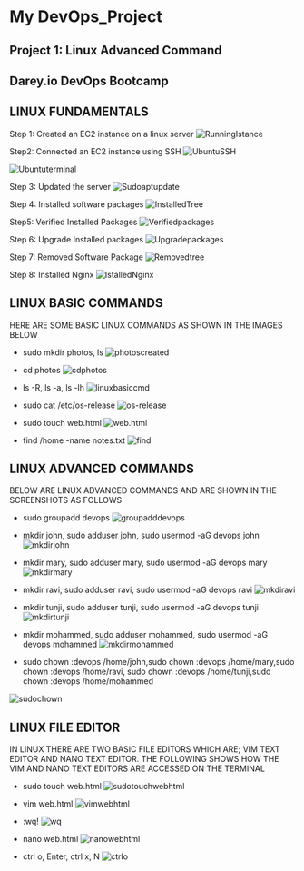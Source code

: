 # My DevOps_Project 
## Project 1: Linux Advanced Command
## Darey.io DevOps Bootcamp

## LINUX FUNDAMENTALS


Step 1: Created an EC2 instance on a linux server
![RunningIstance](./img/21.runninginstance.png)

Step2: Connected an EC2 instance using SSH
![UbuntuSSH](./img/12.ubuntusshinstance.png)

![Ubuntuterminal](./img/13.ubuntuterminal.png)

Step 3: Updated the server
![Sudoaptupdate](./img/18.sudoaptupdate.png)

Step 4: Installed software packages
![InstalledTree](./img/14.sudoaptinstalltree.png)

Step5: Verified Installed Packages
![Verifiedpackages](./img/17.sudotree~downloads.png)

Step 6: Upgrade Installed packages
![Upgradepackages](./img/18.sudoaptupdate.png)

Step 7: Removed Software Package
![Removedtree](./img/19.sudoaptremovetree.png)

Step 8: Installed Nginx
![IstalledNginx](./img/20.sudoaptinstallnginx.png)


## LINUX BASIC COMMANDS

HERE ARE SOME BASIC LINUX COMMANDS AS SHOWN IN THE IMAGES BELOW

* sudo mkdir photos, ls
![photoscreated](./img/23.photoscreated.png)

* cd photos
![cdphotos](./img/24.cdphotos1.png)

* ls -R, ls -a, ls -lh
![linuxbasiccmd](./img/25.linuxbasiccmd.png)

* sudo cat /etc/os-release
![os-release](./img/26.os-release.png)

* sudo touch web.html
![web.html](./img/27-webhtml.png)

* find /home -name notes.txt
![find](./img/28.find-cmd.png)



## LINUX ADVANCED COMMANDS

BELOW ARE LINUX ADVANCED COMMANDS AND ARE SHOWN IN THE SCREENSHOTS AS FOLLOWS

* sudo groupadd devops
![groupadddevops](./img/40.groupadddevops.png)

* mkdir john, sudo adduser john, sudo usermod -aG devops john
![mkdirjohn](./img/41.mkdirjohn.png)

*  mkdir mary, sudo adduser mary, sudo usermod -aG devops mary
![mkdirmary](./img/31.sudousermary.png)

* mkdir ravi, sudo adduser ravi, sudo usermod -aG devops ravi
![mkdiravi](./img/32.userravi.png)

* mkdir tunji, sudo adduser tunji, sudo usermod -aG devops tunji
![mkdirtunji](./img/33.usertunji.png)

*  mkdir mohammed, sudo adduser mohammed, sudo usermod -aG devops mohammed
![mkdirmohammed](./img/34.usermohammed.png)

* sudo chown :devops /home/john,sudo chown :devops /home/mary,sudo chown :devops /home/ravi, sudo chown :devops /home/tunji,sudo chown :devops /home/mohammed

![sudochown](./img/35.sudochown.png)



## LINUX FILE EDITOR

IN LINUX THERE ARE TWO BASIC FILE EDITORS WHICH ARE; VIM TEXT EDITOR AND NANO TEXT EDITOR.
THE FOLLOWING SHOWS HOW THE VIM AND NANO TEXT EDITORS ARE ACCESSED ON THE TERMINAL 

* sudo touch web.html
![sudotouchwebhtml](./img/27-webhtml.png)

* vim web.html
![vimwebhtml](./img/36.vimwebhtml.png)

* :wq! 
![wq](./img/37.wq.png)

* nano web.html
![nanowebhtml](./img/38.nanowebhtml.png)

* ctrl o, Enter, ctrl x, N
![ctrlo](./img/39.nanoeditor-O.png)

 

